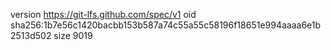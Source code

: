 version https://git-lfs.github.com/spec/v1
oid sha256:1b7e56c1420bacbb153b587a74c55a55c58196f18651e994aaaa6e1b2513d502
size 9019
